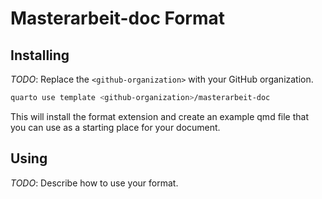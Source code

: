 # Masterarbeit-doc Format

## Installing

_TODO_: Replace the `<github-organization>` with your GitHub organization.

```bash
quarto use template <github-organization>/masterarbeit-doc
```

This will install the format extension and create an example qmd file
that you can use as a starting place for your document.

## Using

_TODO_: Describe how to use your format.

